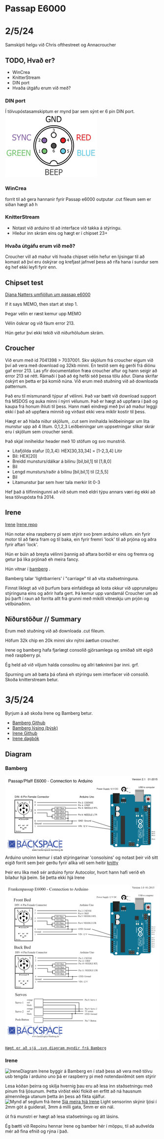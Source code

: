 # Passap E6000


# 2/5/24

Samskipti helgu við Chris ofthestreet og
Annacroucher
## TODO, Hvað er?
* WinCrea
* KnitterStream
* DIN port
* Hvaða útgáfu erum við með?

<!-- `Creating our own circuit board, since arduino is too bulky and attaching that into the console` -->

### DIN port
Í tölvupóstasamskiptum er mynd þar sem sýnt er 6 pin DIN port.
<img src="./img/oQIQN.png" style="background-color: white;" alt="Mynd af din 6 pin connector tengjum"/>


### WinCrea
forrit til að gera hannanir fyrir Passap e6000 outputar .cut fileum sem er síðan hægt að h
### KnitterStream
* Notast við arduino til að interface við takka á stýringu.
* Hleður inn skrám eins og hægt er í chipset 23+ 

### Hvaða útgáfu erum við með?

Croucher vill að maður viti hvaða chipset vélin hefur en lýsingar til að komast að því eru óskýrar og krefjast jafnvel þess að rífa hana í sundur sem ég hef ekki leyfi fyrir enn.

## Chipset test
[Diana Natters umfjöllun um passap e6000](https://diananatters.blogspot.com/2010/10/passap-e6000-battery-chipset.html)


If it says MEMO, then start at step 1.

Þegar vélin er ræst kemur upp MEMO

Vélin öskrar og við fáum error 213.

Hún getur því ekki tekið við niðurhöluðum skrám.

## Croucher

Við erum með id 7041398 > 7037001.
Skv skjölum frá croucher eigum við því að vera með download og 32kb minni. En testið sem ég gerði frá diönu gaf error 213. Las yfir documentation fræa croucher aftur og hann seigir að error 213 sé rétt. Rámaði í það að ég hefði séð þessa tölu áður. Diana skrifar óskýrt en þetta er þá komið núna. Við erum með stuðning við að downloada patternum.

Það eru til mismunandi týpur af vélinni.
Það var bætt við download support frá MSDOS og auka minni í nýrri vélunum.
Það er hægt að uppfæra í það og kaupa frá honum íhluti til þess. Hann mæli eindregi með því að maður leggji ekki í það að uppfæra minnið og virðast ekki vera miklir kostir til þess.

Hægt er að hlaða niður skjölum, .cut sem innihalda
leiðbeiningar um lita munstur upp að 4 litum.
0,1,2,3
Leiðbeiningar um uppsetningar slíkar skrár eru í skjölum sem croucher sendi.


Það skjal inniheldur header með 10 stöfum og svo munstrið.

* Litafjölda stafur [0,3,4]: HEX[30,33,34] = [1-2,3,4] Litir
* Bil: HEX[20]
* Breidd munsturs/dálkar á bilinu [bil,bil,1] til [1,8,0]
* Bil
* Lengd munsturs/raðir á bilinu [bil,bil,1] til [2,5,5]
* Bil
* Litamunstur þar sem hver tala merkir lit 0-3

Hef það á tilfinningunni að við séum með eldri týpu annars væri ég ekki að lesa tölvupósta frá 2014.

## Irene
[Irene](https://hackaday.io/project/163701-passap-e6000-rebuilt-and-replaced-console/details)
[Irene repo](https://github.com/IrenePassap/Passap-E6000-hacked-and-rebuilt/blob/master/Passap_Projekt_Raspberry_Pi_Version_36.3_23.7.21.py)

Hún notar eina raspberry pi sem stýrir svo þrem arduino vélum. ein fyrir motor til að færa fram og til baka, ein fyrir fremri 'lock' til að prjóna og aðra fyrir aftari 'lock'.

Hún er búin að breyta vélinni þannig að aftara borðið er eins og fremra og getur þá líka prjónað eh meira fancy.

Hún vitnar í [bamberg](https://www.hackerspace-bamberg.de/Passap_pfaff_e6000)
.

Bamberg talar 'lightbarriers' í "carriage" til að vita staðsetninguna.

Finnst líklegt að við þurfum bara einfaldlega að losta okkur við upprunalgeu stýringuna eins og aðrir hafa gert. Þá kemur upp vandamál Croucher um að þú þarft í raun að forrita allt frá grunni með mikilli vitneskju um prjón og vélbúnaðinn.


## Niðurstöður // Summary

Erum með stuðning við að downloada .cut fileum.

Höfum 32k chip en 20k minni skv nýtni áætlun croucher.

Irene og bamberg hafa fjarlægt consolið gjörsamlega og smíðað sitt eigið með raspberry pi.

Ég held að við viljum halda consolinu og allri tækninni þar inni. grf.

Spurning um að bæta þá ofaná eh stýringu sem interfacer við consolið. Skoða knitterstream betur.




# 3/5/24

Byrjum á að skoða Irene og Bamberg betur.

* [Bamberg Github](https://github.com/knitty/firmware/tree/master/software/Knitty)
* [Bamberg lýsing (þýsk)](https://www.hackerspace-bamberg.de/Passap_pfaff_e6000)
* [Irene Github](https://github.com/IrenePassap/Passap-E6000-hacked-and-rebuilt)
* [Irene dagbók](https://hackaday.io/project/163701-passap-e6000-rebuilt-and-replaced-console/details)


## Diagram
### Bamberg

![BambergDiargram](./img/BambergDiagram.png)
Arduino unoinn kemur í stað stýringarinar 'consolsins' og notast þeir við sitt eigið forrit sem þeir gerðu fyrir alíka vél sem heitir [knitty](https://www.hackerspace-bamberg.de/Knitty)

Þeir eru líka með sér arduino fyror Autocolor, hvort hann hafi verið eh bilaður hjá þeim. Sé þetta ekki hjá Irene

<img src="./img/BambergDiagramColor.png" style="background-color: white;" alt="mynd af tengingum við servo sem stýra litaskiptingum"/>

[`Hægt er að sjá .svg diagram myndir frá Bamberg`](https://github.com/knitty/firmware/tree/master/hardware)

### Irene
![IreneDiagram](./img/IreneDiagram.png)
Irene byggir á Bamberg en í stað þess að vera með tölvu usb tengda í arduino uno þá er raspberry pi með notendaviðmót sem stýrir

Lesa kóðan þeirra og skilja hvernig þau eru að lesa inn staðsetningu með pinum frá ljósunum. Þetta virðist ekki flókið en erfitt að ná hausnum almennilega utanum þetta án  þess að fikta sjálfur.
![Mynd af seglum frá itene](https://cdn.hackaday.io/images/5890161549120496890.png)
<a href="https://hackaday.io/project/163701-passap-e6000-rebuilt-and-replaced-console/details" style="text-align:center;">Sjá meira hjá Irene</a>
Light sensorinn skýnir ljósi í 2mm göt á guiderail, 3mm á milli gata, 5mm er ein nál.

út frá munstri er hægt að lesa staðsetningu og átt lásins.

Ég bætti við Repoinu hennar Irene og bamber hér í möppu, til að auðvelda mér að fina efnið og rýna í það.